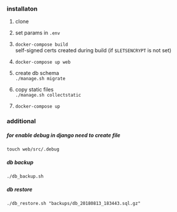 ### installaton

1. clone

2. set params in `.env`

3.  `docker-compose build`  
self-signed certs created during build (if `$LETSENCRYPT` is not set)  

4. `docker-compose up web`

5. create db schema  
`./manage.sh migrate`  

6. copy static files  
`./manage.sh collectstatic`  

7. `docker-compose up`  

### additional

##### for enable debug in django need to create file  
`touch web/src/.debug`

##### db backup  
`./db_backup.sh`

##### db restore  
`./db_restore.sh "backups/db_20180813_183443.sql.gz"`
